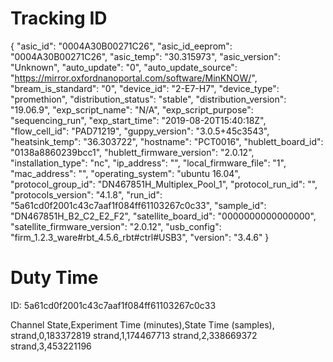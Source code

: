 Tracking ID
===========

{
    "asic_id": "0004A30B00271C26",
    "asic_id_eeprom": "0004A30B00271C26",
    "asic_temp": "30.315973",
    "asic_version": "Unknown",
    "auto_update": "0",
    "auto_update_source": "https://mirror.oxfordnanoportal.com/software/MinKNOW/",
    "bream_is_standard": "0",
    "device_id": "2-E7-H7",
    "device_type": "promethion",
    "distribution_status": "stable",
    "distribution_version": "19.06.9",
    "exp_script_name": "N/A",
    "exp_script_purpose": "sequencing_run",
    "exp_start_time": "2019-08-20T15:40:18Z",
    "flow_cell_id": "PAD71219",
    "guppy_version": "3.0.5+45c3543",
    "heatsink_temp": "36.303722",
    "hostname": "PCT0016",
    "hublett_board_id": "0138a8860239bcc1",
    "hublett_firmware_version": "2.0.12",
    "installation_type": "nc",
    "ip_address": "",
    "local_firmware_file": "1",
    "mac_address": "",
    "operating_system": "ubuntu 16.04",
    "protocol_group_id": "DN467851H_Multiplex_Pool_1",
    "protocol_run_id": "",
    "protocols_version": "4.1.8",
    "run_id": "5a61cd0f2001c43c7aaf1f084ff61103267c0c33",
    "sample_id": "DN467851H_B2_C2_E2_F2",
    "satellite_board_id": "0000000000000000",
    "satellite_firmware_version": "2.0.12",
    "usb_config": "firm_1.2.3_ware#rbt_4.5.6_rbt#ctrl#USB3",
    "version": "3.4.6"
}

Duty Time
=========

ID: 5a61cd0f2001c43c7aaf1f084ff61103267c0c33

Channel State,Experiment Time (minutes),State Time (samples),
strand,0,183372819
strand,1,174467713
strand,2,338669372
strand,3,453221196
